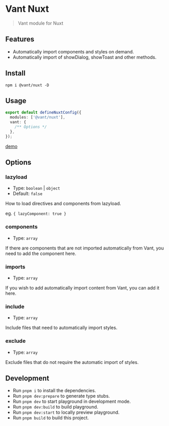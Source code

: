 # Vant Nuxt

> Vant module for Nuxt

## Features

- Automatically import components and styles on demand.
- Automatically import of showDialog, showToast and other methods.

## Install

```shell
npm i @vant/nuxt -D
```

## Usage

```ts
export default defineNuxtConfig({
  modules: ['@vant/nuxt'],
  vant: {
    /** Options */
  },
});
```

[demo](./playground/app.vue)

## Options

### lazyload

- Type: `boolean` | `object`
- Default: `false`

How to load directives and components from lazyload.

eg. `{ lazyComponent: true }`

### components

- Type: `array`

If there are components that are not imported automatically from Vant, you need to add the component here.

### imports

- Type: `array`

If you wish to add automatically import content from Vant, you can add it here.

### include

- Type: `array`

Include files that need to automatically import styles.

### exclude

- Type: `array`

Exclude files that do not require the automatic import of styles.

## Development

- Run `pnpm i` to install the dependencies.
- Run `pnpm dev:prepare` to generate type stubs.
- Run `pnpm dev` to start playground in development mode.
- Run `pnpm dev:build` to build playground.
- Run `pnpm dev:start` to locally preview playground.
- Run `pnpm build` to build this project.
